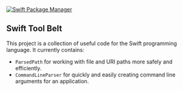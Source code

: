 [![Swift Package Manager](https://rawgit.com/jlyonsmith/artwork/master/SwiftPackageManager/spm-compatible.svg)](https://swift.org/package-manager/)

## Swift Tool Belt

This project is a collection of useful code for the Swift programming language.  It currently contains:

- `ParsedPath` for working with file and URI paths more safely and efficiently.
- `CommandLineParser` for quickly and easily creating command line arguments for an application.
